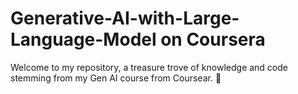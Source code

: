 # Generative-AI-with-Large-Language-Model on Coursera

Welcome to my repository, a treasure trove of knowledge and code stemming from my Gen AI course from Coursear. 🚀
